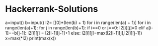 # Hackerrank-Solutions
a=input()
b=input()
l2= [[0]*(len(b) + 1) for i in range(len(a) + 1)]
for i in range(len(a)+1):
    for j in range(len(b)+1):
        if i==0 or j==0:
            l2[i][j]=0
        elif a[i-1]==b[j-1]:
            l2[i][j] = l2[i-1][j-1]+1
        else:
            l2[i][j]=max(l2[i-1][j],l2[i][j-1])
x=max(*l2)
print(max(x))

